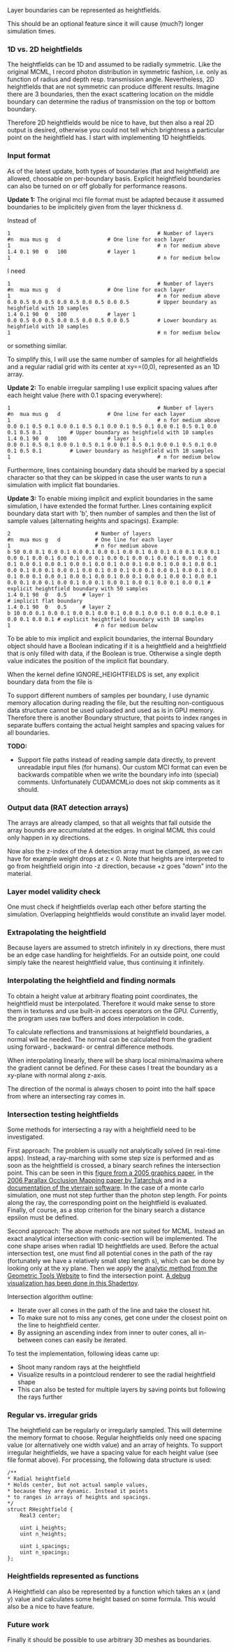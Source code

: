 Layer boundaries can be represented as heightfields.

This should be an optional feature since it will cause (much?) longer simulation times.

### 1D vs. 2D heightfields

The heightfields can be 1D and assumed to be radially symmetric. Like the original MCML, I record photon distribution in symmetric fashion, i.e. only as function of radius and depth resp. transmission angle. Nevertheless, 2D heightfields that are not symmetric can produce different results. Imagine there are 3 boundaries, then the exact scattering location on the middle boundary can determine the radius of transmission on the top or bottom boundary.

Therefore 2D heightfields would be nice to have, but then also a real 2D output is desired, otherwise you could not tell which brightness a particular point on the heightfield has. I start with implementing 1D heightfields.

### Input format

As of the latest update, both types of boundaries (flat and heightfield) are allowed, choosable on per-boundary basis. Explicit heightfield boundaries can also be turned on or off globally for performance reasons.

**Update 1:** The original mci file format must be adapted because it assumed boundaries to be implicitely given from the layer thickness d.

Instead of

```
1                                               # Number of layers
#n	mua	mus	g	d               # One line for each layer
1                                               # n for medium above
1.4	0.1	90	0	100             # layer 1
1                                               # n for medium below
```

I need

```
1                                               # Number of layers
#n	mua	mus	g	d               # One line for each layer
1                                               # n for medium above
0.0 0.5 0.0 0.5 0.0 0.5 0.0 0.5 0.0 0.5         # Upper boundary as heighfield with 10 samples
1.4	0.1	90	0	100             # layer 1
0.0 0.5 0.0 0.5 0.0 0.5 0.0 0.5 0.0 0.5         # Lower boundary as heighfield with 10 samples
1                                               # n for medium below
```
or something similar.

To simplify this, I will use the same number of samples for all heightfields and a regular radial grid with its center at xy==(0,0), represented as an 1D array.

**Update 2:** To enable irregular sampling I use explicit spacing values after each height value (here with 0.1 spacing everywhere):

```
1                                               # Number of layers
#n	mua	mus	g	d               # One line for each layer
1                                               # n for medium above
0.0 0.1 0.5 0.1 0.0 0.1 0.5 0.1 0.0 0.1 0.5 0.1 0.0 0.1 0.5 0.1 0.0 0.1 0.5 0.1         # Upper boundary as heighfield with 10 samples
1.4	0.1	90	0	100             # layer 1
0.0 0.1 0.5 0.1 0.0 0.1 0.5 0.1 0.0 0.1 0.5 0.1 0.0 0.1 0.5 0.1 0.0 0.1 0.5 0.1         # Lower boundary as heighfield with 10 samples
1                                               # n for medium below
```


Furthermore, lines containing boundary data should be marked by a special character so that they can be skipped in case the user wants to run a simulation with implicit flat boundaries.

**Update 3:** To enable mixing implicit and explicit boundaries in the same simulation, I have extended the format further. Lines containing explicit boundary data start with 'b', then number of samples and then the list of sample values (alternating heights and spacings). Example:

```
2                        	# Number of layers
#n	mua	mus	g	d         	# One line for each layer
1                         	# n for medium above
b 50 0.0 0.1 0.0 0.1 0.0 0.1 0.0 0.1 0.0 0.1 0.0 0.1 0.0 0.1 0.0 0.1 0.0 0.1 0.0 0.1 0.0 0.1 0.0 0.1 0.0 0.1 0.0 0.1 0.0 0.1 0.0 0.1 0.0 0.1 0.0 0.1 0.0 0.1 0.0 0.1 0.0 0.1 0.0 0.1 0.0 0.1 0.0 0.1 0.0 0.1 0.0 0.1 0.0 0.1 0.0 0.1 0.0 0.1 0.0 0.1 0.0 0.1 0.0 0.1 0.0 0.1 0.0 0.1 0.0 0.1 0.0 0.1 0.0 0.1 0.0 0.1 0.0 0.1 0.0 0.1 0.0 0.1 0.0 0.1 0.0 0.1 0.0 0.1 0.0 0.1 0.0 0.1 0.0 0.1 0.0 0.1 0.0 0.1 0.0 0.1 # explicit heightfield boundary with 50 samples
1.4	0.1	90	0	0.5    	# layer 1
# implicit flat boundary
1.4	0.1	90	0	0.5    	# layer 2
b 10 0.0 0.1 0.0 0.1 0.0 0.1 0.0 0.1 0.0 0.1 0.0 0.1 0.0 0.1 0.0 0.1 0.0 0.1 0.0 0.1 # explicit heightfield boundary with 10 samples
1                        	# n for medium below
```

To be able to mix implicit and explicit boundaries, the internal Boundary object should have a Boolean indicating if it is a heightfield and a heightfield that is only filled with data, if the Boolean is true. Otherwise a single depth value indicates the position of the implicit flat boundary.

When the kernel define IGNORE_HEIGHTFIELDS is set, any explicit boundary data from the file is 

To support different numbers of samples per boundary, I use dynamic memory allocation during reading the file, but the resulting non-contiguous data structure cannot be used uploaded and used as is in GPU memory. Therefore there is another Boundary structure, that points to index ranges in separate buffers containg the actual height samples and spacing values for all boundaries.

**TODO:**
- Support file paths instead of reading sample data directly, to prevent unreadable input files (for humans). Our custom MCI format can even be backwards compatible when we write the boundary info into (special) comments. Unfortunately CUDAMCMLio does not skip comments as it should.

### Output data (RAT detection arrays)

The arrays are already clamped, so that all weights that fall outside the array bounds are accumulated at the edges. In original MCML this could only happen in xy directions.

Now also the z-index of the A detection array must be clamped, as we can have for example weight drops at z < 0. Note that heights are interpreted to go from heightfield origin into -z direction, because +z goes "down" into the material.

### Layer model validity check

One must check if heightfields overlap each other before starting the simulation. Overlapping heightfields would constitute an invalid layer model.

### Extrapolating the heightfield

Because layers are assumed to stretch infinitely in xy directions, there must be an edge case handling for heightfields. For an outside point, one could simply take the nearest heightfield value, thus continuing it infinitely.

### Interpolating the heightfield and finding normals

To obtain a height value at arbitrary floating point coordinates, the heightfield must be interpolated. Therefore it would make sense to store them in textures and use built-in access operators on the GPU. Currently, the program uses raw buffers and does interpolation in code.

To calculate reflections and transmissions at heightfield boundaries, a normal will be needed. The normal can be calculated from the gradient using forward-, backward- or central difference methods.

When interpolating linearly, there will be sharp local minima/maxima where the gradient cannot be defined. For these cases I treat the boundary as a xy-plane with normal along z-axis.

The direction of the normal is always chosen to point into the half space from where an intersecting ray comes in.

### Intersection testing heightfields

Some methods for intersecting a ray with a heightfield need to be investigated.

First approach: The problem is usually not analytically solved (in real-time apps). Instead, a ray-marching with some step size is performed and as soon as the heightfield is crossed, a binary search refines the intersection point. This can be seen in this [figure from a 2005 graphics paper](https://www.researchgate.net/figure/Ray-intersection-with-a-height-field-surface-using-binary-search-Starting-with-A-and-B_fig5_220792017), in the [2006 Parallax Occlusion Mapping paper by Tatarchuk](http://citeseerx.ist.psu.edu/viewdoc/download?doi=10.1.1.115.3066&rep=rep1&type=pdf) and in a [documentation of the vterrain software](http://vterrain.org/Implementation/Libs/ray-heighhtfield.html). In the case of a monte carlo simulation, one must not step further than the photon step length. For points along the ray, the corresponding point on the heightfield is evaluated. Finally, of course, as a stop criterion for the binary search a distance epsilon must be defined.

Second approach: The above methods are not suited for MCML. Instead an exact analytical intersection with conic-section will be implemented. The cone shape arises when radial 1D heightfields are used. Before the actual intersection test, one must find all potential cones in the path of the ray (fortunately we have a relatively small step length s), which can be done by looking only at the xy plane. Then we apply the [analytic method from the Geometric Tools Website](https://www.geometrictools.com/Source/Intersection3D.html#LinearVolumetric) to find the intersection point. [A debug visualization has been done in this Shadertoy](https://www.shadertoy.com/view/ltdfDs).


Intersection algorithm outline:
- Iterate over all cones in the path of the line and take the closest hit.
- To make sure not to miss any cones, get cone under the closest point on the line to heightfield center.
- By assigning an ascending index from inner to outer cones, all in-between cones can easily be iterated.

To test the implementation, following ideas came up:
- Shoot many random rays at the heightfield
- Visualize results in a pointcloud renderer to see the radial heightfield shape
- This can also be tested for multiple layers by saving points but following the rays further

### Regular vs. irregular grids

The heightfield can be regularly or irregularly sampled. This will determine the memory format to choose. Regular heightfields only need one spacing value (or alternatively one width value) and an array of heights. To support irregular heightfields, we have a spacing value for each height value (see file format above). For processing, the following data structure is used:

```
/**
* Radial heightfield
* Holds center, but not actual sample values,
* because they are dynamic. Instead it points
* to ranges in arrays of heights and spacings.
*/
struct RHeightfield {
    Real3 center;

    uint i_heights;
    uint n_heights;

    uint i_spacings;
    uint n_spacings;
};
```

### Heightfields represented as functions

A Heightfield can also be represented by a function which takes an x (and y) value and calculates some height based on some formula. This would also be a nice to have feature.

### Future work

Finally it should be possible to use arbitrary 3D meshes as boundaries.